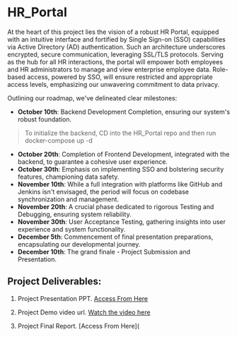# HR_Portal

At the heart of this project lies the vision of a robust HR Portal, equipped with an
intuitive interface and fortified by Single Sign-on (SSO) capabilities via Active Directory
(AD) authentication. Such an architecture underscores encrypted, secure
communication, leveraging SSL/TLS protocols. Serving as the hub for all HR
interactions, the portal will empower both employees and HR administrators to manage
and view enterprise employee data. Role-based access, powered by SSO, will ensure
restricted and appropriate access levels, emphasizing our unwavering commitment to
data privacy.

Outlining our roadmap, we've delineated clear milestones:
- **October 10th**: Backend Development Completion, ensuring our system's robust
foundation.

> To initialize the backend, CD into the HR_Portal repo and then run
> docker-compose up -d   

- **October 20th**: Completion of Frontend Development, integrated with the
backend, to guarantee a cohesive user experience.
- **October 30th**: Emphasis on implementing SSO and bolstering security features,
championing data safety.
- **November 10th**: While a full integration with platforms like GitHub and Jenkins
isn't envisaged, the period will focus on codebase synchronization and
management.
- **November 20th**: A crucial phase dedicated to rigorous Testing and Debugging,
ensuring system reliability.
- **November 30th**: User Acceptance Testing, gathering insights into user
experience and system functionality.
- **December 5th**: Commencement of final presentation preparations,
encapsulating our developmental journey.
- **December 10th**: The grand finale - Project Submission and Presentation.




## Project Deliverables:
1. Project Presentation PPT. [Access From Here](https://github.com/sureshravuris/HR-Portal-Final-Project/blob/master/HR%20App%20Presentation%20-%20Final.pptx)

2. Project Demo video url. [Watch the video here](https://youtu.be/EdBM9d8RQUE)
3. Project Final Report. [Access From Here](
